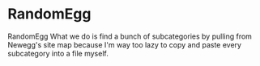 RandomEgg
=========

RandomEgg
What we do is find a bunch of subcategories by pulling from Newegg's site map because I'm way too lazy to copy and paste every subcategory into a file myself.
